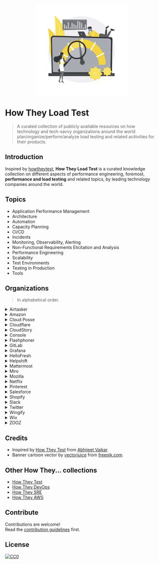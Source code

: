 <p align="center">
  <img src="assets/images/howtheyloadtest_banner.svg" alt="howtheyloadtest banner" width="300px">
</p>

# How They Load Test

> A curated collection of publicly available resources on how technology and tech-savvy organizations around the world plan/organize/perform/analyze load testing and related acitivities for their products.

## Introduction

Inspired by [howtheytest](https://github.com/abhivaikar/howtheytest), __How They Load Test__ is a curated knowledge collection on different aspects of performance engineering, foremost, **performance and load testing** and related topics, by leading technology companies around the world.

## Topics

* Application Performance Management
* Architecture
* Automation
* Capacity Planning
* CI/CD
* Incidents
* Monitoring, Observability, Alerting
* Non-Functional Requirements Elicitation and Analysis
* Performance Engineering
* Scalability
* Test Environments
* Testing in Production
* Tools

## Organizations

> In alphabetical order.

<details>
  <summary>Airtasker</summary>

#### Blogs & Articles

* [How Airtasker uses Ruby JMeter and Flood for their load testing](https://www.flood.io/blog/how-airtasker-uses-ruby-jmeter-and-flood-for-their-load-testing) - 2020

#### Talks

* [How much pressure can your app handle - Performance testing with Ruby](https://www.youtube.com/watch?v=Q09wJm4P8Xw) - Nancy Cai @ RubyConf 2020

</details>

<details>
  <summary>Amazon</summary>

#### Talks

* [UI, Load and Performance testing at Amazon](https://www.youtube.com/watch?v=UVS4CQvO4_M) - Leo Zhadanovsky, Dave Mozealous @ AWS re:Invent 2014
* [Best Practices for Benchmarking and Performance Analysis in the Cloud](https://www.youtube.com/watch?v=__tT5de64cI) - Robert Barnes @ AWS re:Invent 2013
* [Large Scale Load Testing Amazon.com's Traffic on AWS](https://www.youtube.com/watch?v=pgnQQoTMBhI) - Carlos Arguelles @ AWS re:Invent 2013

</details>

<details>
  <summary>Cloud Posse</summary>

#### Tools

* [Load Testing Stack](https://github.com/cloudposse/load-testing) - A collection of best practices, workflows, scripts and scenarios used for load and performance testing.

</details>

<details>
  <summary>Cloudflare</summary>

#### Blogs & Articles

* [How to receive a million packets per second](https://blog.cloudflare.com/how-to-receive-a-million-packets/) - 2015
* [Optimizing Your Linux Stack for Maximum Mobile Web Performance](https://blog.cloudflare.com/optimizing-the-linux-stack-for-mobile-web-per/) - 2012

</details>

<details>
  <summary>CloudStory</summary>

#### Blogs & Articles

* [Running Load Testing at scale on shoestring budget](https://medium.com/cloudstory/running-load-testing-at-scale-on-shoestring-budget-b7ea34e4d5db) - 2020

</details>

<details>
  <summary>Console</summary>

#### Blogs & Articles

* [Automated website performance testing with GitHub Actions, k6 and Cloudflare Workers](https://blog.console.dev/automated-website-performance-testing-with-github-actions-k6-and-cloudflare-workers/) - 2021

</details>

<details>
  <summary>Flashphoner</summary>

#### Blogs & Articles

* [Turning RTSP into WebRTC: how many cameras will the server withstand?](https://habr.com/ru/company/flashphoner/blog/570370/) - 2021
* [Load test of WebRTC recording on AWS](https://habr.com/ru/company/flashphoner/blog/570360/) - 2021
* [WebRTC face to face video chat. Load test](https://habr.com/ru/company/flashphoner/blog/570316/) - 2021
* [Load testing for WebRTC mixer](https://habr.com/ru/company/flashphoner/blog/570342/) - 2021
* [Using a headless browser for WebRTC load tests](https://habr.com/ru/company/flashphoner/blog/570250/) - 2021
* [Choosing a server for 1000 WebRTC streams](https://habr.com/ru/company/flashphoner/blog/570284/) - 2021

</details>

<details>
  <summary>GitLab</summary>

#### Blogs & Articles

* [The next step in performance testing? The GitLab Environment Toolkit](https://about.gitlab.com/blog/2021/06/15/why-we-are-building-the-gitlab-environment-toolkit-to-help-deploy-gitlab-at-scale/) - 2021
* [How our QA team leverages GitLab’s performance testing tool (and you can too)](https://about.gitlab.com/blog/2020/02/18/how-were-building-up-performance-testing-of-gitlab/) - 2020

#### Tools

* [GitLab Performance Tool (GPT)](https://gitlab.com/gitlab-org/quality/performance)
* [GitLab Environment Toolkit (GET)](https://gitlab.com/gitlab-org/quality/gitlab-environment-toolkit)

</details>

<details>
  <summary>Grafana</summary>

#### Blogs & Articles

* [How we use the k6 load-testing tool for developing Grafana](https://grafana.com/blog/2021/08/23/how-we-use-the-k6-load-testing-tool-for-developing-grafana/) - 2021

#### Tools

* [The Open Source Load Testing Stack](https://github.com/grafana/open-source-load-testing-stack)

</details>

<details>
  <summary>HelloFresh</summary>

#### Blogs & Articles

* [Kangal, user-friendly load testing tool](https://engineering.hellofresh.com/kangal-952e70e205fd) - 2020

#### Tools

* [Kangal (Kubernetes and Go Automatic Loader)](https://github.com/hellofresh/kangal)

</details>

<details>
  <summary>Helpshift</summary>

#### Blogs & Articles

* [How to benchmark a Kafka consumer that makes async HTTP requests](https://medium.com/helpshift-engineering/how-to-benchmark-a-kafka-consumer-that-makes-async-http-requests-7d7134d62f57) - 2019
* [Load Testing using Tsung](https://medium.com/helpshift-engineering/load-testing-using-tsung-ef26a662929b) - 2014

</details>

<details>
  <summary>Mattermost</summary>

#### Blogs & Articles

* [Improving performance (and more) through load testing](https://mattermost.com/blog/improving-performance-through-load-testing/) - 2020
* [Mattermost recipe: Using Google Lighthouse and ChatOps for website auditing and performance tracking](https://mattermost.com/blog/mattermost-lighthouse-auditing/) - 2020
* [Performance at Scale with Mattermost](https://mattermost.com/blog/performance-scale-mattermost/) - 2018

</details>

<details>
  <summary>Miro</summary>

#### Blogs & Articles

* [Managing hundreds of servers for load testing: autoscaling, custom monitoring, DevOps culture](https://medium.com/miro-engineering/managing-hundreds-of-servers-for-load-testing-autoscaling-custom-monitoring-devops-culture-390fd1c7e699) - 2020
* [Reliable load testing with regards to unexpected nuances](https://medium.com/miro-engineering/reliable-load-testing-with-regards-to-unexpected-nuances-6f38c82196a5) - 2020

</details>

<details>
  <summary>Mozilla</summary>

#### Blogs & Articles

* [Load Testing at Mozilla](https://ziade.org/2017/03/23/load-testing-at-mozilla/) - 2017

#### Talks

* [Load testing web services at Mozilla with Molotov](https://www.youtube.com/watch?v=_Ue3rYNs2ro) - Tarek Ziade @ FOSDEM 2018

#### Tools

* [Feuerwerk](https://github.com/mozilla-services/feuerwerk) - A tool designed to run load tests in Docker containers using Google Kubernetes Engine.
* [Raptor](https://firefox-source-docs.mozilla.org/testing/perfdocs/raptor.html) - A performance testing framework for running browser pageload and browser benchmark tests.

</details>

<details>
  <summary>Netflix</summary>

#### Blogs & Articles

* [Manufactured Chaos: How Netflix Does Performance Testing](https://www.flood.io/blog/manufactured-chaos-how-netflix-does-performance-testing) - 2018
* [Performance Under Load](https://netflixtechblog.medium.com/performance-under-load-3e6fa9a60581) - 2018
* [A Netflix Web Performance Case Study](https://medium.com/dev-channel/a-netflix-web-performance-case-study-c0bcde26a9d9) - 2018
* [Load Testing at Netflix: Virtual Interview with Coburn Watson](https://alexanderpodelko.com/blog/2014/02/11/load-testing-at-netflix-virtual-interview-with-coburn-watson/) - 2014
* [JMeter Plugin for Cassandra](https://netflixtechblog.com/jmeter-plugin-for-cassandra-8ca848c0d480) - 2012

#### Talks

* [How Netflix Tunes Amazon EC2 Instances for Performance](https://www.youtube.com/watch?v=89fYOo1V2pA) - Brendan Gregg @ AWS re:Invent 2017
* [Honest Performance Testing with NDBench](https://www.youtube.com/watch?v=-3I9zyuj1Bo) - Vinay Chella @ Cassandra Summit 2016
* [Performance Tuning Amazon EC2 Instances](https://www.youtube.com/watch?v=7Cyd22kOqWc) - Brendan Gregg @ AWS re:Invent 2014

#### Tools

* [Chaos Monkey](https://github.com/Netflix/chaosmonkey) - A resiliency tool that helps applications tolerate random instance failures.
* [NDBench](https://github.com/Netflix/ndbench) - Netflix Data Benchmark, a pluggable cloud-enabled benchmarking tool that can be used across any data store system.

</details>

<details>
  <summary>Pinterest</summary>

#### Blogs & Articles

* [Distributed tracing at Pinterest with new open source tools](https://medium.com/pinterest-engineering/distributed-tracing-at-pinterest-with-new-open-source-tools-a4f8a5562f6b) - 2017

#### Talks

* [Evolution of Observability Tools at Pinterest](https://www.youtube.com/watch?v=v7xmkA6B1yo) - Naoman Abbas @ USENIX SREcon 2019

#### Tools

* [Bender](https://github.com/pinterest/bender) - An easy-to-use library for creating load testing applications.
* [JBender](https://github.com/pinterest/jbender) - A port of Bender to the JVM platform with Quasar lightweight threads (fibers) and channels.

</details>

<details>
  <summary>Salesforce</summary>

#### Blogs & Articles

* [How to Scale Test on Salesforce](https://medium.com/salesforce-architects/how-to-scale-test-on-salesforce-bf933d5948b9) - 2021
* [The Importance of Data Quality & Quantity for Performance and Scale Testing](https://medium.com/salesforce-architects/the-importance-of-data-quality-quantity-for-performance-and-scale-testing-8fabd8c6a9cf) - 2021
* [How to Continuously Profile Tens of Thousands of Production Servers](https://engineering.salesforce.com/how-to-continuously-profile-tens-of-thousands-of-production-servers-a5714bab4dc0) - 2020
* [Performance Testing on the Lightning Platform](https://developer.salesforce.com/blogs/2020/09/performance-testing-on-the-lightning-platform) - 2020
* [Introduction to Performance Testing](https://developer.salesforce.com/blogs/2020/09/introduction-to-performance-testing) - 2020

</details>

<details>
  <summary>Shopify</summary>

#### Blogs & Articles

* [Resiliency Planning for High-Traffic Events](https://shopify.engineering/resiliency-planning-for-high-traffic-events) - 2020
* [Capacity Planning at Scale](https://shopify.engineering/capacity-planning-shopify) - 2020
* [Pummelling the Platform–Performance Testing Shopify](https://shopify.engineering/performance-testing-shopify) - 2020

#### Tools

* [Genghis](https://github.com/Shopify/go-lua/blob/master/doc/presentations/golangmtl-march-2016/presentation.md) - An in-house load generation tool using Lua VM in Go as core execution engine.

</details>

<details>
  <summary>Slack</summary>

#### Blogs & Articles

* [Load Testing with Koi Pond: How Slack models and tests with incredibly large groups of users](https://slack.engineering/load-testing-with-koi-pond/) - 2021
* [Preparing for Huge Waves of Traffic via Load Testing](https://slack.engineering/%ef%b8%8f-surfs-up-preparing-for-huge-waves-of-traffic-via-load-testing/) - 2019

#### Talks

* [Better Integration Tests for Performance Monitoring](https://www.youtube.com/watch?v=j0PJhD5XNJ8) - Maude Lemaire @ Strange Loop Conference 2019
* [Mobile performance testing at Slack. How to Build a Performance Test Pipeline from Scratch](https://www.youtube.com/watch?v=xKMIGN1WHgo) - Valera Zakharov @ DevFest Ukraine 2018

</details>

<details>
  <summary>Twitter</summary>

#### Talks

* [Testing Systems at Scale @Twitter](https://www.youtube.com/watch?v=99RABfKNfcY) - James Waldrop @ GTAC 2013

#### Tools

* [iago](https://github.com/twitter-archive/iago)/[iago2](https://github.com/twitter/iago2) - A load generator, built for engineers.
* [rpc-perf](https://github.com/twitter/rpc-perf) - A tool for benchmarking RPC services.

</details>

<details>
  <summary>Wingify</summary>

#### Blogs & Articles

* [Performance Testing a data pipeline at scale](https://engineering.wingify.com/posts/performance-testing-a-data-pipeline-at-scale/) - 2020
* [Overcoming the Challenges of Performance Testing Single-page Apps](https://engineering.wingify.com/posts/performance-testing/) - 2015

</details>

<details>
  <summary>Wix</summary>

#### Blogs & Articles

* [How We Improved Website Performance by Evolving Our Infrastructure](https://www.wix.engineering/post/how-we-improved-website-performance-by-evolving-our-infrastructure) - 2021

#### Talks

* [Testing for Performance](https://www.youtube.com/watch?v=T1Zuad-Mkg0) - Dan Shappir @ Wix Engineering Tech Talks 2019
* [Improving Load Time for 100 Million Websites](https://www.youtube.com/watch?v=5dtDUkvLLCE) - Dan Shappir @ Wix Engineering Tech Talks 2019

</details>

<details>
  <summary>ZOOZ</summary>

#### Blogs & Articles

* [Distributed load testing with Kubernetes and Predator](https://medium.com/@elinudler/distributed-load-testing-using-kubernetes-and-predator-cf447e33e5cc) - 2020
* [Optimizing Node.js Performance in Microservice Architecture](https://medium.com/zooz-engineering/nodejs-performance-302ff764509a) - 2019
* [The Rise of Predator](https://medium.com/zooz-engineering/by-niv-lipetz-software-engineer-zooz-b5928da0b7a8) - 2019

#### Tools

* [Predator](https://www.predator.dev/) - A distributed open-source platform for load testing APIs using artillery as load testing engine.

</details>

## Credits

* Inspired by [How They Test](https://github.com/abhivaikar/howtheytest) from [Abhijeet Vaikar](https://github.com/abhivaikar).
* Banner cartoon vector by [vectorjuice](https://www.freepik.com/vectorjuice) from [freepik.com](https://www.freepik.com/vectors/cartoon).

## Other How They... collections

* [How They Test](https://github.com/abhivaikar/howtheytest)
* [How They DevOps](https://github.com/bregman-arie/howtheydevops)
* [How They SRE](https://github.com/upgundecha/howtheysre)
* [How They AWS](https://github.com/upgundecha/howtheyaws)

## Contribute

Contributions are welcome!<br>
Read the [contribution guidelines](CONTRIBUTING.md) first.

## License

[![CC0](https://mirrors.creativecommons.org/presskit/buttons/88x31/svg/cc-zero.svg)](https://creativecommons.org/publicdomain/zero/1.0/)
